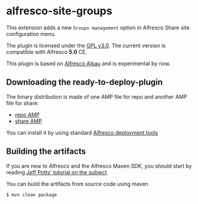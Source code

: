 alfresco-site-groups
====================

This extension adds a new ```Groups management``` option in Alfresco Share site configuration menu.

The plugin is licensed under the [GPL v3.0](http://www.gnu.org/licenses/gpl-3.0.html). The current version is compatible with Alfresco **5.0** CE.

This plugin is based on [Alfresco Aikau](https://github.com/Alfresco/Aikau/blob/master/tutorial/chapters/About.md) and is experimental by now.

Downloading the ready-to-deploy-plugin
--------------------------------------
The binary distribution is made of one AMP file for repo and another AMP file for share:

* [repo AMP](https://github.com/keensoft/alfresco-site-groups/releases/download/1.0-SNAPSHOT/site-groups-repo-1.0-SNAPSHOT.amp)
* [share AMP](https://github.com/keensoft/alfresco-site-groups/releases/download/1.0-SNAPSHOT/site-groups-share-1.0-SNAPSHOT.amp)

You can install it by using standard [Alfresco deployment tools](http://docs.alfresco.com/community/tasks/dev-extensions-tutorials-simple-module-install-amp.html)

Building the artifacts
----------------------
If you are new to Alfresco and the Alfresco Maven SDK, you should start by reading [Jeff Potts' tutorial on the subject](http://ecmarchitect.com/alfresco-developer-series-tutorials/maven-sdk/tutorial/tutorial.html).

You can build the artifacts from source code using maven
```sh
$ mvn clean package
```